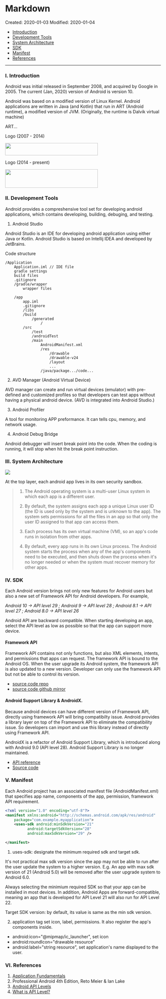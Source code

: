 # Markdown

Created: 2020-01-03
Modified: 2020-01-04

* [Introduction](#intro)
* [Development Tools](#tools)
* [System Architecture](#architecture)
* [SDK](#sdk)
* [Manifest](#manifest)
* [References](#reference)
***
### <a id="intro">I. Introduction</a>
Android was initial released in September 2008, and acquired by Google in 2005. The current (Jan, 2020) version of Android is version 10.

Android was based on a modified version of Linux Kernel. Android applications are written in Java (and Kotlin) that run in ART (Android runtime), a modified version of JVM. (Originally, the runtime is Dalvik virtual machine)

ART...


Logo (2007 - 2014)

<img src="./img/Android_logo_(2007-2014).svg.png" width="300" height="40">

Logo (2014 - present)

<img src="./img/Android_logo_(2014).svg.png" width="300" height="60">

### <a id="tools">II. Development Tools</a>

Android provides a compreshensive tool set for developing android applications, which contains developing, building, debuging, and testing.

1. Android Studio

Android Studio is an IDE for developing android application using either Java or Kotlin. Android Studio is based on Intellij IDEA and developed by JetBrains.

Code structure
```
/Application
    Application.iml // IDE file
    gradle settings
    build files
    .gitignore
    /gradle/wrapper
        wrapper files
    
    /app
        app.iml
        .gitignore
        /libs
        /build
            /generated
                /
        /src
            /test
            /androidTest
            /main
                AndroidManifest.xml
                /res
                    /drawable
                    /drawable-v24
                    /layout
                    ...
                /java/package.../code...

```


2. AVD Manager (Android Virtual Device)

AVD manager can create and run virtual devices (emulator) with pre-defined and customized profiles so that developers can test apps without having a physical android device. (AVD is integrated into Android Studio.)

3. Android Profiler

A tool for monitoring APP preformance. It can tells cpu, memory, and network usage.

4. Android Debug Bridge

Android debugger will insert break point into the code. When the coding is running, it will stop when hit the break point instruction.

### <a id="architecture">III. System Architecture</a>

<img src="./img/android-OS-architecture.png">

At the top layer, each android app lives in its own security sandbox.

>1. The Android operating system is a multi-user Linux system in which each app is a different user.
>
>2. By default, the system assigns each app a unique Linux user ID (the ID is used only by the system and is unknown to the app). The system sets permissions for all the files in an app so that only the user ID assigned to that app can access them.
>
>3. Each process has its own virtual machine (VM), so an app's code runs in isolation from other apps.
>
>4. By default, every app runs in its own Linux process. The Android system starts the process when any of the app's components need to be executed, and then shuts down the process when it's no longer needed or when the system must recover memory for other apps.


### <a id="sdk">IV. SDK</a>

Each Android version brings not only new features for Android users but also a new set of Framework API for Android developers. For example, 

*Android 10 -> API level 29 ; Android 9 -> API level 28 ; Android 8.1 -> API level 27 ; Android 8.0 -> API level 26*

Android API are backward compatible. When starting developing an app, select the API level as low as possible so that the app can support more device.

#### Framework API

Framework API contains not only functions, but also XML elements, intents, and permissions that apps can request. The framework API is bound to the Android OS. When the user upgrade its Android system, the framework API is also updated to a new version. Developer can only use the framework API but not be able to control its version.

* [source code repo](https://android.googlesource.com/platform/frameworks/base.git)
* [source code github mirror](https://github.com/aosp-mirror/platform_frameworks_base)

#### Android Support Library & AndroidX.

Because android devices can have different version of Framework API, directly using framework API will bring compatibilty issue. Android provides a library layer on top of the Framework API to eliminate the compatibility issue. So developers can import and use this library instead of directly using Framework API.

AndroidX is a refactor of Android Support Library, which is introduced along with Android 9.0 (API level 28). Android Support Library is no longer maintained.

* [API reference](https://developer.android.com/reference/)
* [Source code](https://android.googlesource.com/platform/frameworks/support/)


### <a id="manifest">V. Manifest</a>

Each Android project has an associated manifest file (AndroidManifest.xml) that specifies app name, components of the app, permission, framework API requirement.
```XML
<?xml version="1.0" encoding="utf-8"?>
<manifest xmlns:android="http://schemas.android.com/apk/res/android"
    package="com.example.myapplication">
    <uses-sdk android:minSdkVersion="21"
          android:targetSdkVersion="28"
          android:maxSdkVersion="29" />

</manifest>

```

1. uses-sdk: designate the minimum required sdk and target sdk.

It's not practical max sdk version since the app may not be able to run after the user update the system to a higher version.
E.g. An app with max sdk version of 21 (Android 5.0) will be removed after the user upgrade system to Android 6.0.

Always selecting the minimium required SDK so that your app can be installed in most devices. In addition, Android Apps are forward-compatible, meaning
an app that is developed for API Level 21 will also run for API Level 22.

Target SDK version: by default, its value is same as the min sdk version.

2. application tag set icon, label, permissions. It also register the app's components inside.
* android:icon="@mipmap/ic_launcher", set icon
* android:roundIcon="drawable resource"
* android:label="string resource", set application's name displayed to the user.


### <a id="reference">VI. References</a>
1. <a href="https://developer.android.com/guide/components/fundamentals" target="_blank">Application Fundamentals</a>
2. Professional Android 4th Edition, Reto Meier & Ian Lake
3. <a href="http://www.dre.vanderbilt.edu/~schmidt/android/android-4.0/out/target/common/docs/doc-comment-check/guide/appendix/api-levels.html" target="_blank">Android API Levels</a>
4. <a href="https://developer.android.com/guide/topics/manifest/uses-sdk-element#ApiLevels" target="_blank">What is API Level?</a>